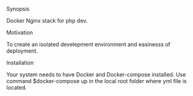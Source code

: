 Synopsis

Docker Nginx stack for php dev.

Motivation

To create an isolated develepment environment and easinesss of deployment.

Installation

Your system needs to have Docker and Docker-compose installed.
Use command $docker-compose up in the local root folder where yml file is located.

